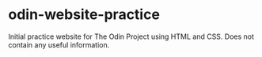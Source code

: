 # odin-website-practice
Initial practice website for The Odin Project using HTML and CSS. Does not contain any useful information.
